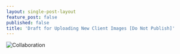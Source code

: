 ```yaml
---
layout: single-post-layout
feature_post: false
published: false
title: 'Draft for Uploading New Client Images [Do Not Publish]'
---
```

![Collaboration]({{site.baseurl}}/img/featuredgrowth.jpg)
